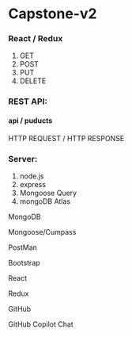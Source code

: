 # Capstone-v2
### React / Redux

1. GET
2. POST
3. PUT
4. DELETE

### REST API:
#### api / puducts

HTTP REQUEST /
HTTP RESPONSE
 
### Server:

1. node.js
1. express
1. Mongoose Query
1. mongoDB Atlas

MongoDB

Mongoose/Cumpass

PostMan

Bootstrap

React

Redux

GitHub

GitHub Copilot Chat

